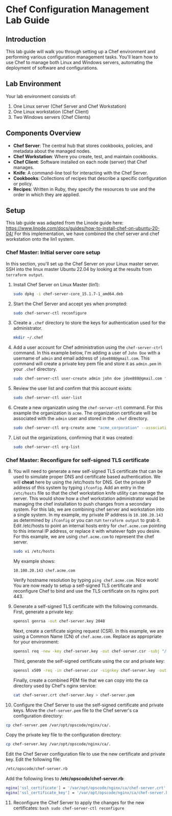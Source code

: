 # Chef Configuration Management Lab Guide

## Introduction

This lab guide will walk you through setting up a Chef environment and performing various configuration management tasks. You'll learn how to use Chef to manage both Linux and Windows servers, automating the deployment of software and configurations.

## Lab Environment

Your lab environment consists of:

1. One Linux server (Chef Server and Chef Workstation)
2. One Linux workstation (Chef Client)
3. Two Windows servers (Chef Clients)

## Components Overview

- **Chef Server**: The central hub that stores cookbooks, policies, and metadata about the managed nodes.
- **Chef Workstation**: Where you create, test, and maintain cookbooks.
- **Chef Client**: Software installed on each node (server) that Chef manages.
- **Knife**: A command-line tool for interacting with the Chef Server.
- **Cookbooks**: Collections of recipes that describe a specific configuration or policy.
- **Recipes**: Written in Ruby, they specify the resources to use and the order in which they are applied.

## Setup

This lab guide was adapted from the Linode guide here:  https://www.linode.com/docs/guides/how-to-install-chef-on-ubuntu-20-04/
For this implementation, we have combined the chef server and chef workstation onto the lin1 system.

### Chef Master:  Initial server core setup

In this section, you'll set up the Chef Server on your Linux master server.  SSH into the linux master Ubuntu 22.04 by looking at the results from ```terraform output```.

1. Install Chef Server on Linux Master (lin1):
   ```bash
   sudo dpkg -i chef-server-core_15.1.7-1_amd64.deb
   ``` 
2. Start the Chef Server and accept yes when prompted:
   ```bash
   sudo chef-server-ctl reconfigure
   ```
3. Create a ```.chef``` directory to store the keys for authentication used for the administrator.
   ```bash
   mkdir ~/.chef
   ```
4. Add a user account for Chef administration using the ```chef-server-ctrl``` command.  In this example below, I'm adding a user of ```John Doe``` with a username of ```admin``` and email address of ```jdoe888@gmail.com```.  This command will create a private key pem file and store it as ```admin.pem``` in your ```.chef``` directory.
   ```bash
   sudo chef-server-ctl user-create admin john doe jdoe888@gmail.com 'mypassword888' --filename ~/.chef/admin.pem
   ```
5. Review the user list and confirm that this account exists:
   ```bash
   sudo chef-server-ctl user-list
   ```
6. Create a new organizatin using the ```chef-server-ctl``` command.  For this example the organization is ```acme```.  The organization certificate will be associated with the ```admin``` user and stored in the ```.chef``` directory.
   ```bash
   sudo chef-server-ctl org-create acme "acme_corporation" --association_user admin --filename ~/.chef/acme.pem
   ```
7. List out the organizations, confirming that it was created:
   ```bash
   sudo chef-server-ctl org-list
   ```
### Chef Master:  Reconfigure for self-signed TLS certificate

8. You will need to generate a new self-signed TLS certificate that can be used to simulate proper DNS and certificate based authentication.  We will **cheat** here by using the /etc/hosts for DNS.  Get the private IP address of this system by typing ```ifconfig```.  Add an entry in the ```/etc/hosts``` file so that the chef workstation knife utility can manage the server.  This would show how a chef workstation administrator would be managing the chef installation to push changes from a secondary system.  For this lab, we are combining chef server and workstation into a single system.  In my example, my private IP address is ```10.100.20.143``` as determined by ```ifconfig``` or you can run ```terraform output``` to grab it.  Edit /etc/hosts to point an internal hosts entry for ```chef.acme.com``` pointing to this internal IP address, or replace it with whatever fqdn you desire.  For this example, we are using ```chef.acme.com``` to represent the chef server.
   ```bash
   sudo vi /etc/hosts
   ```
   My example shows:
   ```
   10.100.20.143 chef.acme.com
   ```
   Verify hostname resolution by typing ```ping chef.acme.com```.  Nice work!  You are now ready to setup a self-signed TLS certificate and reconfigure Chef to bind and use the TLS certificate on its nginx port 443.

9. Generate a self-signed TLS certificate with the following commands.  First, generate a private key:
   ```bash
   openssl genrsa -out chef-server.key 2048
   ```

   Next, create a certificate signing request (CSR).  In this example, we are using a Common Name (CN) of ```chef.acme.com```.  Replace as appropriate for your environment:
   ```bash
   openssl req -new -key chef-server.key -out chef-server.csr -subj "/CN=chef.acme.com"
   ```

   Third, generate the self-signed certificate using the csr and private key:
   ```bash
   openssl x509 -req -in chef-server.csr -signkey chef-server.key -out chef-server.crt -days 36
   ```

   Finally, create a combined PEM file that we can copy into the ca directory used by Chef's nginx service:
   ```bash
   cat chef-server.crt chef-server.key > chef-server.pem
   ```

10. Configure the Chef Server to use the self-signed certificate and private keys.  Move the ```chef-server.pem``` file to the Chef server's ca configuration directory:
   ```bash
   cp chef-server.pem /var/opt/opscode/nginx/ca/.
   ```

   Copy the private key file to the configuration directory:
   ```bash
   cp chef-server.key /var/opt/opscode/nginx/ca/.
   ```

   Edit the Chef Server configuration file to use the new certificate and private key.  Edit the following file:
   ```bash
   /etc/opscode/chef-server.rb
   ```

   Add the following lines to **/etc/opscode/chef-server.rb**:
   ```bash
   nginx['ssl_certificate'] = '/var/opt/opscode/nginx/ca/chef-server.crt'
   nginx['ssl_certificate_key'] = '/var/opt/opscode/nginx/ca/chef-server.key'
   ```

11.  Reconfigure the Chef Server to apply the changes for the new certificates:
    ```bash
    sudo chef-server-ctl reconfigure
    ```


   
   
   
